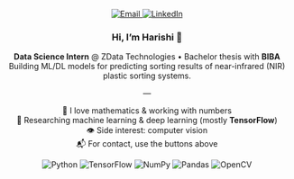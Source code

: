 <!-- ===== CONTACT BAR (no duplicates below) ===== -->
<p align="center">
  <a href="mailto:harishivelavan@gmail.com">
    <img src="https://img.shields.io/badge/Email-D14836?style=for-the-badge&logo=gmail&logoColor=fff" alt="Email">
  </a>
  <a href="https://www.linkedin.com/in/harishi-v/">
    <img src="https://img.shields.io/badge/LinkedIn-0A66C2?style=for-the-badge&logo=linkedin&logoColor=fff" alt="LinkedIn">
  </a>
</p>

<!-- ===== TITLE ===== -->
<h3 align="center">Hi, I’m Harishi 👋</h3>

<!-- ===== INFO CARD ===== -->
<p align="center">
  <b>Data Science Intern</b> @ ZData Technologies • Bachelor thesis with <b>BIBA</b> <br/>
  Building ML/DL models for predicting sorting results of near-infrared (NIR) plastic sorting systems.
</p>

<!-- subtle divider -->
<p align="center">—</p>

<!-- ===== SHORT ABOUT ===== -->
<p align="center">
  🧮 I love mathematics & working with numbers<br/>
  🤖 Researching machine learning & deep learning (mostly <b>TensorFlow</b>)<br/>
  👁️ Side interest: computer vision<br/>
  📬 For contact, use the buttons above
</p>

<!-- ===== STACK BADGES (lightweight design touch) ===== -->
<p align="center">
  <img src="https://img.shields.io/badge/Python-3776AB?style=flat&logo=python&logoColor=fff" alt="Python"/>
  <img src="https://img.shields.io/badge/TensorFlow-FF6F00?style=flat&logo=tensorflow&logoColor=fff" alt="TensorFlow"/>
  <img src="https://img.shields.io/badge/NumPy-013243?style=flat&logo=numpy&logoColor=fff" alt="NumPy"/>
  <img src="https://img.shields.io/badge/Pandas-150458?style=flat&logo=pandas&logoColor=fff" alt="Pandas"/>
  <img src="https://img.shields.io/badge/OpenCV-5C3EE8?style=flat&logo=opencv&logoColor=fff" alt="OpenCV"/>
</p>
